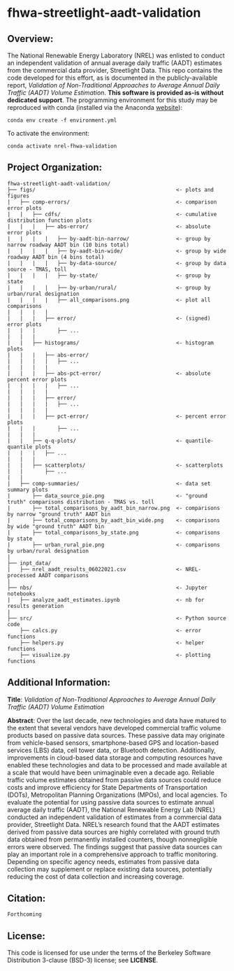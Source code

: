# fhwa-streetlight-aadt-validation

## Overview:  
The National Renewable Energy Laboratory (NREL) was enlisted to conduct an independent validation of annual average daily traffic (AADT) estimates from the commercial data provider, Streetlight Data. This repo contains the code developed for this effort, as is documented in the publicly-available report, _Validation of Non-Traditional Approaches to Average Annual Daily Traffic (AADT) Volume Estimation_. **This software is provided as-is without dedicated support**. The programming environment for this study may be reproduced with conda (installed via the Anaconda [website](https://docs.anaconda.com/anaconda/install/)):

`conda env create -f environment.yml`

To activate the environment:  
  
`conda activate nrel-fhwa-validation`

## Project Organization:  
  
```
fhwa-streetlight-aadt-validation/
├── figs/                                             <- plots and figures
|   ├── comp-errors/                                  <- comparison error plots
|   |   ├── cdfs/                                     <- cumulative distribution function plots
|   |   |   ├── abs-error/                            <- absolute error plots
|   |   |   |   ├── by-aadt-bin-narrow/               <- group by narrow roadway AADT bin (10 bins total)
|   |   |   |   ├── by-aadt-bin-wide/                 <- group by wide roadway AADT bin (4 bins total)
|   |   |   |   ├── by-data-source/                   <- group by data source - TMAS, toll
|   |   |   |   ├── by-state/                         <- group by state
|   |   |   |   ├── by-urban/rural/                   <- group by urban/rural designation
|   |   |   |   ├── all_comparisons.png               <- plot all comparisons
|   |   |   |
|   |   |   ├── error/                                <- (signed) error plots
|   |   |       ├── ...
|   |   |
|   |   ├── histograms/                               <- histogram plots
|   |   |   ├── abs-error/    
|   |   |   |   ├── ...
|   |   |   |
|   |   |   ├── abs-pct-error/                        <- absolute percent error plots  
|   |   |   |   ├── ...
|   |   |   |
|   |   |   ├── error/                     
|   |   |   |   ├── ...
|   |   |   |
|   |   |   ├── pct-error/                            <- percent error plots  
|   |   |       ├── ...
|   |   |
|   |   ├── q-q-plots/                                <- quantile-quantile plots
|   |   |   ├── ...
|   |   |
|   |   ├── scatterplots/                             <- scatterplots
|   |       ├── ...
|   |   
|   ├── comp-summaries/                               <- data set summary plots
|       ├── data_source_pie.png                       <- "ground truth" comparisons distribution - TMAS vs. toll
|       ├── total_comparisons_by_aadt_bin_narrow.png  <- comparisons by narrow "ground truth" AADT bin
|       ├── total_comparisons_by_aadt_bin_wide.png    <- comparisons by wide "ground truth" AADT bin
|       ├── total_comparisons_by_state.png            <- comparisons by state
|       ├── urban_rural_pie.png                       <- comparisons by urban/rural designation
|
├── inpt_data/
|   ├── nrel_aadt_results_06022021.csv                <- NREL-processed AADT comparisons
|
├── nbs/                                              <- Jupyter notebooks
|   ├── analyze_aadt_estimates.ipynb                  <- nb for results generation
|
├── src/                                              <- Python source code
    ├── calcs.py                                      <- error functions
    ├── helpers.py                                    <- helper functions
    ├── visualize.py                                  <- plotting functions
```
  
## Additional Information:  
**Title**: *Validation of Non-Traditional Approaches to Average Annual Daily Traffic (AADT) Volume Estimation*  
  
**Abstract**: Over the last decade, new technologies and data have matured to the extent that several vendors have developed commercial traffic volume products based on passive data sources. These passive data may originate from vehicle-based sensors, smartphone-based GPS and location-based services (LBS) data, cell tower data, or Bluetooth detection. Additionally, improvements in cloud-based data storage and computing resources have enabled these technologies and data to be processed and made available at a scale that would have been unimaginable even a decade ago. Reliable traffic volume estimates obtained from passive data sources could reduce costs and improve efficiency for State Departments of Transportation (DOTs), Metropolitan Planning Organizations (MPOs), and local agencies. To evaluate the potential for using passive data sources to estimate annual average daily traffic (AADT), the National Renewable Energy Lab (NREL) conducted an independent validation of estimates from a commercial data provider, Streetlight Data. NREL’s research found that the AADT estimates derived from passive data sources are highly correlated with ground truth data obtained from permanently installed counters, though nonnegligible errors were observed. The findings suggest that passive data sources can play an important role in a comprehensive approach to traffic monitoring. Depending on specific agency needs, estimates from passive data collection may supplement or replace existing data sources, potentially reducing the cost of data collection and increasing coverage.

## Citation:  
`Forthcoming`  
  
## License:  
This code is licensed for use under the terms of the Berkeley Software Distribution 3-clause (BSD-3) license; see **LICENSE**.
